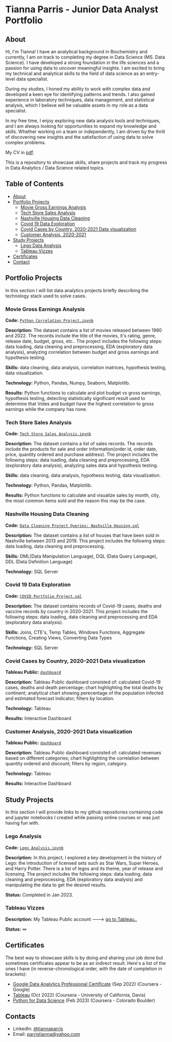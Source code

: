 # Tianna Parris - Junior Data Analyst Portfolio
## About
Hi, I'm Tianna! I have an analytical background in Biochemistry and currently, I am on track to completing my degree in Data Science (MS. Data Science). I have developed a strong foundation in the life sciences and a passion for using data to uncover meaningful insights. I am excited to bring my technical and analytical skills to the field of data science as an entry-level data specialist. 

During my studies, I honed my ability to work with complex data and developed a keen eye for identifying patterns and trends. I also gained experience in laboratory techniques, data management, and statistical analysis, which I believe will be valuable assets in my role as a data specialist.

In my free time, I enjoy exploring new data analysis tools and techniques, and I am always looking for opportunities to expand my knowledge and skills. Whether working on a team or independently, I am driven by the thrill of discovering new insights and the satisfaction of using data to solve complex problems.

My CV in [pdf](https://github.com/tiannaparris/Data-Analysis-Portfolio/blob/main/Tianna%20Parris%20CV.pdf).

This is a repository to showcase skills, share projects and track my progress in Data Analytics / Data Science related topics.

## Table of Contents
- [About](https://github.com/tiannaparris/Data-Analysis-Portfolio/blob/main/README.md#about)
- [Portfolio Projects](https://github.com/tiannaparris/Data-Analysis-Portfolio/blob/main/README.md#portfolio-projects)
  - [Movie Gross Earnings Analysis](https://github.com/tiannaparris/Data-Analysis-Portfolio/blob/main/README.md#movie-gross-earnings-analysis)
  - [Tech Store Sales Analysis](https://github.com/tiannaparris/Data-Analysis-Portfolio/blob/main/README.md#tech-store-sales-analysis)
  - [Nashville Housing Data Cleaning](https://github.com/tiannaparris/Data-Analysis-Portfolio/blob/main/README.md#nashville-housing-data-cleaning)
  - [Covid 19 Data Exploration](https://github.com/tiannaparris/Data-Analysis-Portfolio/blob/main/README.md#covid-19-data-exploration)
  - [Covid Cases by Country, 2020-2021 Data visualization](https://github.com/tiannaparris/Data-Analysis-Portfolio/blob/main/README.md#covid-cases-by-country-2020-2021-data-visualization)
  - [Customer Analysis, 2020-2021](https://github.com/tiannaparris/Data-Analysis-Portfolio/blob/main/README.md#customer-analysis-2020-2021-data-visualization)
- [Study Projects](https://github.com/tiannaparris/Data-Analysis-Portfolio/blob/main/README.md#study-projects)
  - [Lego Data Analysis](https://github.com/tiannaparris/PortfolioProjects/blob/main/Lego%20Analysis.ipynb)
  - [Tableau Vizzes](https://github.com/tiannaparris/Data-Analysis-Portfolio/blob/main/README.md#tableau-vizzes)
- [Certificates](https://github.com/tiannaparris/Data-Analysis-Portfolio/blob/main/README.md#certificates)
- [Contact](https://github.com/tiannaparris/Data-Analysis-Portfolio/blob/main/README.md#contacts)
## Portfolio Projects
In this section I will list data analytics projects briefly describing the technology stack used to solve cases.

### Movie Gross Earnings Analysis
**Code:** [`Python Correlation Project.ipynb`](https://github.com/tiannaparris/PortfolioProjects/blob/main/Python%20Correlation%20Project.ipynb)

**Description:** The dataset contains a list of movies released between 1980 and 2022.  The records include the title of the movies, it's rating, genre, release date, budget, gross, etc.. The project includes the following steps: data loading, data cleaning and preprocessing, EDA (exploratory data analysis), analyzing correlation between budget and gross earnings and hypothesis testing.

**Skills:** data cleaning, data analysis, correlation matrices, hypothesis testing, data visualization.

**Technology:** Python, Pandas, Numpy, Seaborn, Matplotlib.

**Results:** Python functions to calculate and plot budget vs gross earnings, hypothesis testing, detecting statistically significant result used to determine that Votes and budget have the highest correlation to gross earnings while the company has none.

### Tech Store Sales Analysis
**Code:** [`Tech Store Sales Analysis.ipynb`](https://github.com/tiannaparris/PortfolioProjects/blob/main/Tech%20Store%20Sales%20Analysis.ipynb)

**Description:** The dataset contains a list of sales records.  The records include the products for sale and order information(order id, order date, price, quantity ordered and purchase address). The project includes the following steps: data loading, data cleaning and preprocessing, EDA (exploratory data analysis), analyzing sales data and hypothesis testing.

**Skills:** data cleaning, data analysis, hypothesis testing, data visualization.

**Technology:** Python, Pandas, Matplotlib.

**Results:** Python functions to calculate and visualize sales by month, city, the most common items sold and the reason this may be the case. 



### Nashville Housing Data Cleaning
**Code:** [`Data Cleaning Project Queries: Nashville Housing.sql`](https://github.com/tiannaparris/PortfolioProjects/blob/main/Data%20Cleaning%20Project%20Queries:%20Nashville%20Housing.sql)

**Description:** The dataset contains a list of houses that have been sold in Nashville between 2013 and 2019. This project includes the following steps: data loading, data cleaning and preprocessing.


**Skills:** DML(Data Manipulation Language), DQL (Data Query Language), DDL (Data Definition Language)

**Technology:** SQL Server


### Covid 19 Data Exploration
**Code:** [`COVID Portfolio Project.sql`](https://github.com/tiannaparris/PortfolioProjects/blob/main/COVID%20Portfolio%20Project.sql)

**Description:** The dataset contains records of Covid-19 cases, deaths and vaccine records by country in 2020-2021. This project includes the following steps: data loading, data cleaning and preprocessing and EDA (exploratory data analysis).

**Skills:** Joins, CTE's, Temp Tables, Windows Functions, Aggregate Functions, Creating Views, Converting Data Types

**Technology:** SQL Server


### Covid Cases by Country, 2020-2021 Data visualization
**Tableau Public:** [`dashboard`](https://public.tableau.com/app/profile/tianna.parris/viz/CovidCasesbyCountry2020-2021/Dashboard1)

**Description:** Tableau Public dashboard consisted of: calculated Covid-19 cases, deaths and death percentage; chart highlighting the total deaths by continent; analytical chart showing perecentage of the population infected and estimated forecast indicator; filters by location.

**Technology:** Tableau

**Results:** Interactive Dashboard 


### Customer Analysis, 2020-2021 Data visualization
**Tableau Public:** [`dashboard`](https://public.tableau.com/app/profile/tianna.parris/viz/CustomerAnalysis2020-2021_16752988459720/Dashboard2)

**Description:** Tableau Public dashboard consisted of: calculated revenues based on different categories; chart highlighting the correlation between quantity ordered and discount; filters by region, category.

**Technology:** Tableau

**Results:** Interactive Dashboard 


## Study Projects
In this section I will provide links to my github repositories containing code and jupyter notebooks I created while passing online courses or was just having fun with.

### Lego Analysis
**Code:** [`Lego Analysis.ipynb`](https://github.com/tiannaparris/PortfolioProjects/blob/main/Lego%20Analysis.ipynb)

**Description:**  In this project, I explored a key development in the history of Lego: the introduction of licensed sets such as Star Wars, Super Heroes, and Harry Potter. There is a list of legos and its theme, year of release and licensing. The project includes the following steps: data loading, data cleaning and preprocessing, EDA (exploratory data analysis) and manipulating the data to get the desired results.

**Status:** Completed in Jan 2023.

### Tableau Vizzes
**Description:** My Tableau Public account ---> [go to Tableau..](https://public.tableau.com/app/profile/tianna.parris)

**Status:** ∞


## Certificates
The best way to showcase skills is by doing and sharing your job done but sometimes certificates appear to be as an indirect result. Here's a list of the ones I have (in reverse-chronological order, with the date of completion in brackets):
- [Google Data Analytics Professional Certificate](https://www.coursera.org/account/accomplishments/professional-cert/LRQ498UKBBSJ?utm_source=link&utm_medium=certificate&utm_content=cert_image&utm_campaign=sharing_cta&utm_product=prof) (Sep 2022) (Coursera - Google)
- [Tableau](https://www.coursera.org/account/accomplishments/verify/62LME4DV8CUV) (Oct 2022) (Coursera - University of California, Davis)
- [Python for Data Science](https://coursera.org/share/a16ecd3de61dd794199c452586cba90c) (Feb 2023) (Coursera - Colorado Boulder)

## Contacts
- LinkedIn: [@tiannaparris](https://www.linkedin.com/in/tianna-parris-9b6823176/)
- Email: parristianna@yahoo.com
